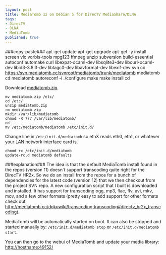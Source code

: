 ```yaml
---
layout: post
title: MediaTomb 12 on Debian 5 for DirecTV MediaShare/DLNA
tags:
- DirecTV
- DLNA
- MediaTomb
published: true
---
```

###copy-paste###
    apt-get update
    apt-get upgrade
    apt-get -y install screen vlc vorbis-tools mpg123 ffmpeg unzip subversion build-essential
    autoconf automake curl libexpat-ocaml-dev libsqlite3-dev libcurl-ocaml-dev libid3-3.8.3-dev
    libtagc0-dev libavformat-dev libexif-dev
    svn co https://svn.mediatomb.cc/svnroot/mediatomb/trunk/mediatomb mediatomb
    cd mediatomb
    autoreconf -i
    ./configure
    make
    make install
    cd

Download [mediatomb.zip](0B0yT30uCaFvvaEhaU0JQd2tsa28).

    mv mediatomb.zip /etc/
    cd /etc/
    unzip mediatomb.zip
    rm mediatomb.zip
    mkdir /var/lib/mediatomb
    chmod -R 777 /var/lib/mediatomb/
    cd
    mv /etc/mediatomb/mediatomb /etc/init.d/

Change line in `/etc/init.d/mediatomb` so ethX reads eth0, eth1, or whatever your LAN network interface card is.

    chmod +x /etc/init.d/mediatomb
    update-rc.d mediatomb defaults

###explanation###
The idea is that the default MediaTomb install found in the repos (version 11) doesn't support transcoding
quite right for the DirecTV HR2x. So we do an install from the repos for a bunch of dependencies for the
latest code (version 12) that we then checkout from the project SVN repo. A new configuration script
that I built is downloaded and installed. It has support for transcoding ogg, mp3, flac, flv, avi, mkv, mov,
and a few other formats (pretty easy to add support for other formats check out
<http://mediatomb.cc/dokuwiki/transcoding:transcoding#directv_hr2x_transcoding>).

MediaTomb will be automatically started on boot. It can also be stopped and started manually by:
`/etc/init.d/mediatomb stop` or `/etc/init.d/mediatomb start`.

You can then go to the webui of MediaTomb and update your media library: <http://hostname:49152/>
